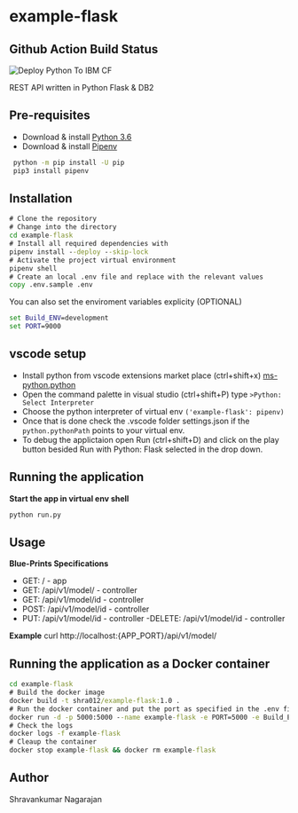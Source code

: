# example-flask

## Github Action Build Status
![Deploy Python To IBM CF](https://github.com/Learn-And-Earn/example-flask/workflows/Deploy%20Python%20To%20IBM%20CF/badge.svg)

REST API written in Python Flask & DB2

## Pre-requisites
  - Download & install [Python 3.6](https://www.python.org/downloads/)
  - Download & install [Pipenv](https://docs.pipenv.org/)
   ```cmd
    python -m pip install -U pip 
    pip3 install pipenv
   ```

## Installation

  ```cmd
  # Clone the repository 
  # Change into the directory
  cd example-flask
  # Install all required dependencies with
  pipenv install --deploy --skip-lock
  # Activate the project virtual environment
  pipenv shell
  # Create an local .env file and replace with the relevant values
  copy .env.sample .env
  ```
  You can also set the enviroment variables explicity (OPTIONAL)
  
  ```cmd
  set Build_ENV=development
  set PORT=9000
  ```
## vscode setup
  - Install python from vscode extensions market place (ctrl+shift+x) [ms-python.python](https://marketplace.visualstudio.com/items?itemName=ms-python.python)
  - Open the command palette in visual studio (ctrl+shift+P) type ```>Python: Select Interpreter``` 
  - Choose the python interpreter of virtual env ```('example-flask': pipenv)```
  - Once that is done check the .vscode folder settings.json if the ```python.pythonPath``` points to your virtual env.
  - To debug the applictaion open Run (ctrl+shift+D) and click on the play button besided Run with Python: Flask selected in the drop down.
  
## Running the application

  **Start the app in virtual env shell**
  ```cmd
  python run.py
  ```

## Usage

**Blue-Prints Specifications**
  - GET: /                    - app
  - GET: /api/v1/model/       - controller 
  - GET: /api/v1/model/id     - controller 
  - POST: /api/v1/model/id    - controller 
  - PUT: /api/v1/model/id     - controller
  -DELETE: /api/v1/model/id   - controller

**Example**
curl http://localhost:{APP_PORT}/api/v1/model/

## Running the application as a Docker container

 ```cmd
 cd example-flask
 # Build the docker image 
 docker build -t shra012/example-flask:1.0 .
 # Run the docker container and put the port as specified in the .env file
 docker run -d -p 5000:5000 --name example-flask -e PORT=5000 -e Build_ENV=development shra012/example-flask:1.0
 # Check the logs
 docker logs -f example-flask
 # Cleaup the container
 docker stop example-flask && docker rm example-flask
 ```

## Author

Shravankumar Nagarajan
